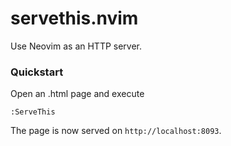 # servethis.nvim

Use Neovim as an HTTP server.

### Quickstart

Open an .html page and execute

  ```
  :ServeThis
  ```

The page is now served on `http://localhost:8093`.
